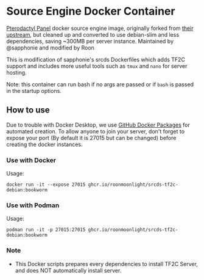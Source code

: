# Source Engine Docker Container
[Pterodactyl Panel](https://pterodactyl.io/) docker source engine image, originally forked from [their upstream](https://github.com/parkervcp/images/tree/ubuntu/source), but cleaned up and converted to use debian-slim and less dependencies, saving ~300MB per server instance. Maintained by @sapphonie and modified by Roon

This is modification of sapphonie's srcds Dockerfiles which adds TF2C support and includes more useful tools such as `tmux` and `nano` for server hosting.

Note: this container can run bash if no args are passed or if `bash` is passed in the startup options.

## How to use
Due to trouble with Docker Desktop, we use [GitHub Docker Packages](https://github.com/features/packages) for automated creation. To allow anyone to join your server, don't forget to expose your port (By default it is 27015 but can be changed) before creating the docker instances.

### Use with Docker
Usage:

```
docker run -it --expose 27015 ghcr.io/roonmoonlight/srcds-tf2c-debian:bookworm
```

### Use with Podman
Usage:

```
podman run -it -p 27015:27015 ghcr.io/roonmoonlight/srcds-tf2c-debian:bookworm
```

### Note
* This Docker scripts prepares every dependencies to install TF2C Server, and does NOT automatically install server.
